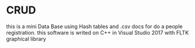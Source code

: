 # CRUD

this is a mini Data Base using Hash tables and .csv docs for do a people registration.
this software is writed on C++ in Visual Studio 2017 with FLTK graphical library
